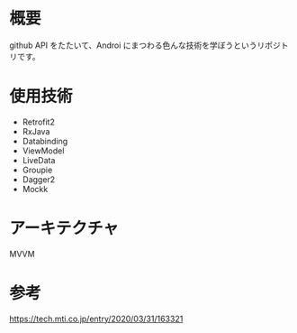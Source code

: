 # 概要
github API をたたいて、Androi にまつわる色んな技術を学ぼうというリポジトリです。

# 使用技術
* Retrofit2 
* RxJava
* Databinding
* ViewModel
* LiveData
* Groupie
* Dagger2
* Mockk


# アーキテクチャ
MVVM 

# 参考
https://tech.mti.co.jp/entry/2020/03/31/163321
